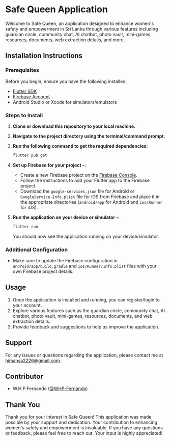 # Safe Queen Application
Welcome to Safe Queen, an application designed to enhance women's safety and empowerment in Sri Lanka through various features including guardian circle, community chat, AI chatbot, photo vault, mini-games, resources, documents, web extraction details, and more.


## Installation Instructions

### Prerequisites

Before you begin, ensure you have the following installed,

- [Flutter SDK](https://flutter.dev/docs/get-started/install)
- [Firebase Account](https://firebase.google.com/)
- Android Studio or Xcode for simulators/emulators

### Steps to Install

1. **Clone or download this repository to your local machine.**
2. **Navigate to the project directory using the terminal/command prompt.**
3. **Run the following command to get the required dependencies:**

    ```bash
    flutter pub get
    ```

4. **Set up Firebase for your project -:**
   - Create a new Firebase project on the [Firebase Console](https://console.firebase.google.com/).
   - Follow the instructions to add your Flutter app to the Firebase project.
   - Download the `google-services.json` file for Android or `GoogleService-Info.plist` file for iOS from Firebase and place it in the appropriate directories (`android/app` for Android and `ios/Runner` for iOS).

5. **Run the application on your device or simulator -:**

    ```bash
    flutter run
    ```

    You should now see the application running on your device/simulator.

### Additional Configuration

- Make sure to update the Firebase configuration in `android/app/build.gradle` and `ios/Runner/Info.plist` files with your own Firebase project details.

## Usage

1. Once the application is installed and running, you can register/login to your account.
2. Explore various features such as the guardian circle, community chat, AI chatbot, photo vault, mini-games, resources, documents, and web extraction details.
3. Provide feedback and suggestions to help us improve the application.

## Support

For any issues or questions regarding the application, please contact me at [himansa2226@gmail.com](mailto:himansa2226@gmail.com).

## Contributor

- W.H.P.Fernando ([@WHP-Fernando](https://github.com/WHP-Fernando))

## Thank You

Thank you for your interest in Safe Queen! This application was made possible by your support and dedication. Your contribution to enhancing women's safety and empowerment is invaluable. If you have any questions or feedback, please feel free to reach out. Your input is highly appreciated!

